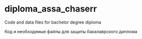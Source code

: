 # diploma_assa_chaserr
Code and data files for bachelor degree diploma

Код и необходимые файлы для защиты бакалаврского диплома

